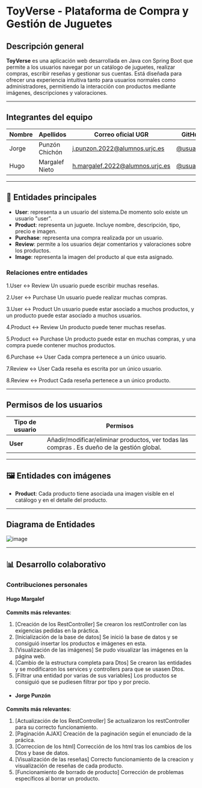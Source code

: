 # ToyVerse - Plataforma de Compra y Gestión de Juguetes

## Descripción general

**ToyVerse** es una aplicación web desarrollada en Java con Spring Boot que permite a los usuarios navegar por un catálogo de juguetes, realizar compras, escribir reseñas y gestionar sus cuentas. Está diseñada para ofrecer una experiencia intuitiva tanto para usuarios normales como administradores, permitiendo la interacción con productos mediante imágenes, descripciones y valoraciones.

---

## Integrantes del equipo

| Nombre           | Apellidos             | Correo oficial UGR                | GitHub                |
|------------------|-----------------------|-----------------------------------|------------------------|
| Jorge            | Punzón Chichón        | j.punzon.2022@alumnos.urjc.es     | [@usuario1](https://github.com/usuario1) |
| Hugo             | Margalef Nieto        | h.margalef.2022@alumnos.urjc.es   | [@usuario2](https://github.com/usuario2) |



---

## 🧱 Entidades principales

- **User**: representa a un usuario del sistema.De momento solo existe un usuario "user".
- **Product**: representa un juguete. Incluye nombre, descripción, tipo, precio e imagen.
- **Purchase**: representa una compra realizada por un usuario.
- **Review**: permite a los usuarios dejar comentarios y valoraciones sobre los productos.
- **Image**: representa la imagen del producto al que esta asignado.


### Relaciones entre entidades

1.User ↔ Review
Un usuario puede escribir muchas reseñas.

2.User ↔ Purchase
Un usuario puede realizar muchas compras.

3.User ↔ Product
Un usuario puede estar asociado a muchos productos, y un producto puede estar asociado a muchos usuarios.

4.Product ↔ Review
Un producto puede tener muchas reseñas.

5.Product ↔ Purchase
Un producto puede estar en muchas compras, y una compra puede contener muchos productos.

6.Purchase ↔ User
Cada compra pertenece a un único usuario.

7.Review ↔ User
Cada reseña es escrita por un único usuario.

8.Review ↔ Product
Cada reseña pertenece a un único producto.

---

## Permisos de los usuarios

| Tipo de usuario | Permisos |
|-----------------|----------|
| **User** | Añadir/modificar/eliminar productos, ver todas las compras . Es dueño de la gestión global. |

---

## 🖼️ Entidades con imágenes

- **Product**: Cada producto tiene asociada una imagen visible en el catálogo y en el detalle del producto.

---

## Diagrama de Entidades

![image](https://github.com/user-attachments/assets/1d054b65-b3d4-4851-8831-132fcee30b12)


---
## 📊 Desarrollo colaborativo

### Contribuciones personales

#### Hugo Margalef

**Commits más relevantes**:

1. [Creación de los RestController]
   Se crearon los restController con las exigencias pedidas en la práctica.
2. [Inicialización de la base de datos]
   Se inició la base de datos y se consiguió insertar los productos e imágenes en esta.
3. [Visualización de las imágenes]
   Se pudo visualizar las imágenes en la página web.
4. [Cambio de la estructura completa para Dtos]
   Se crearon las entidades y se modificaron los services y controllers para que se usasen Dtos.
5. [Filtrar una entidad por varias de sus variables]
   Los productos se consiguió que se pudiesen filtrar por tipo y por precio.


- #### Jorge Punzón

**Commits más relevantes**:

1. [Actualización de los RestController]
   Se actualizaron los restController para su correcto funcionamiento.
2. [Paginación AJAX]
   Creación de la paginación según el enunciado de la prácica.
3. [Correccion de los html]
   Corrección de los html tras los cambios de los Dtos y base de datos.
4. [Visualización de las reseñas]
   Correcto funcionamiento de la creacion y visualización de reseñas de cada producto.
5. [Funcionamiento de borrado de producto]
   Corrección de problemas específicos al borrar un producto.





